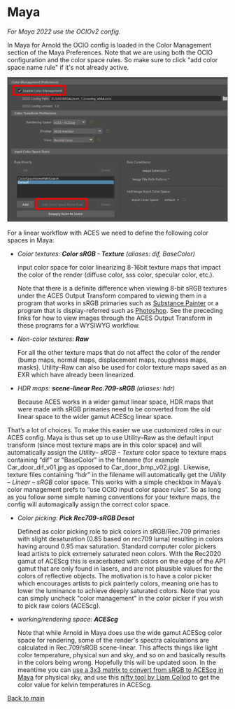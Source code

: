 # Maya

*For Maya 2022 use the OCIOv2 config.* 

In Maya for Arnold the OCIO config is loaded in the Color Management section of the Maya Preferences. Note that we are using both the OCIO configuration and the color space rules. So make sure to click "add color space name rule" if it's not already active.

![maya](img/maya1.jpg)

For a linear workflow with ACES  we need to define the following color spaces in Maya:

- *Color textures: **Color sRGB - Texture** (aliases: dif, BaseColor)* <p>
input color space for color linearizing 8-16bit texture maps that impact the color of the render (diffuse color, sss color, specular color, etc.).<p>
Note that there is a definite difference when viewing 8-bit sRGB textures under the ACES Output Transform compared to viewing them in a program that works in sRGB primaries such as [Substance Painter](Substance.md) or a program that is display-referred such as [Photoshop](Photoshop.md). See the preceding links for how to view images through the ACES Output Transform in these programs for a WYSIWYG workflow.
	
- *Non-color textures: **Raw***<p>
For all the other texture maps that do not affect the color of the render (bump maps, normal maps, displacement maps, roughness maps, masks). Utility–Raw can also be used for color texture maps saved as an EXR which have already been linearized.

- *HDR maps: **scene-linear Rec.709-sRGB** (aliases: hdr)* <p>
Because ACES works in a wider gamut linear space, HDR maps that were made with sRGB primaries need to be converted from the old linear space to the wider gamut ACEScg linear space. 

That’s a lot of choices. To make this easier we use customized roles in our ACES config. Maya is thus set up to use Utility–Raw as the default input transform (since most texture maps are in this color space) and will automatically assign the *Utility– sRGB - Texture* color space to texture maps containing “dif” or "BaseColor" in the filename (for example Car_door_dif_v01.jpg as opposed to Car_door_bmp_v02.jpg). Likewise,  texture files containing “hdr” in the filename will automatically get the  *Utility – Linear – sRGB* color space. This works with a simple checkbox in Maya’s color management prefs to “use OCIO input color space rules”. So as long as you follow some simple naming conventions for your texture maps, the config will automagically assign the correct color space.

- *Color picking: **Pick Rec709-sRGB Desat*** <p>
Defined as color picking role to pick colors in sRGB/Rec.709 primaries with slight desaturation (0.85 based on rec709 luma) resulting in colors having around 0.95 max saturation. Standard computer color pickers lead artists to pick extremely saturated neon colors. With the Rec2020 gamut of ACEScg this is exacerbated with colors on the edge of the AP1 gamut that are only found in lasers, and are not plausible values for the colors of reflective objects. The motivation is to have a color picker which encourages artists to pick painterly colors, meaning one has to lower the luminance to achieve deeply saturated colors. Note that you can simply uncheck "color management" in the color picker if you wish to pick raw colors (ACEScg).
	
- *working/rendering space: **ACEScg*** <p>
Note that while Arnold in Maya does use the wide gamut ACEScg color space for rendering, some of the render's spectra calculations are calculated in Rec.709/sRGB scene-linear. This affects things like  light color temperature, physical sun and sky, and so on and basically results in the colors being wrong. Hopefully this will be updated soon. In the meantime you can [use a 3x3 matrix to convert from sRGB to ACEScg in Maya](https://community.acescentral.com/t/acescg-vs-linear-srgb-709-cg-rendering/1512/7) for physical sky, and use this [nifty tool by Liam Collod](https://share.streamlit.io/mrlixm/streamlit_temperature2rgb/main/src/app.py) to get the color value for kelvin temperatures in ACEScg.

[Back to main](../StdX_ACES)
